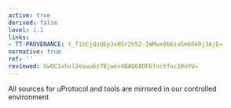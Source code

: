 ```yaml
---
active: true
derived: false
level: 1.1
links:
- TT-PROVENANCE: t_TibCjQzQEp3sNSr2h52-IWMwx8b6iu5m6OkRj3AjE=
normative: true
ref: ''
reviewed: GwOC1xhvl2evwu6z7Bjwev4BAQ68OF6fnctfoc1RnYU=
---
```


All sources for uProtocol and tools are mirrored in our controlled environment
